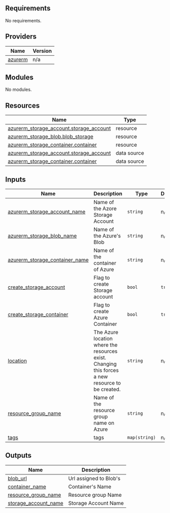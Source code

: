 <!-- BEGIN_TF_DOCS -->
## Requirements

No requirements.

## Providers

| Name | Version |
|------|---------|
| <a name="provider_azurerm"></a> [azurerm](#provider\_azurerm) | n/a |

## Modules

No modules.

## Resources

| Name | Type |
|------|------|
| [azurerm_storage_account.storage_account](https://registry.terraform.io/providers/hashicorp/azurerm/latest/docs/resources/storage_account) | resource |
| [azurerm_storage_blob.blob_storage](https://registry.terraform.io/providers/hashicorp/azurerm/latest/docs/resources/storage_blob) | resource |
| [azurerm_storage_container.container](https://registry.terraform.io/providers/hashicorp/azurerm/latest/docs/resources/storage_container) | resource |
| [azurerm_storage_account.storage_account](https://registry.terraform.io/providers/hashicorp/azurerm/latest/docs/data-sources/storage_account) | data source |
| [azurerm_storage_container.container](https://registry.terraform.io/providers/hashicorp/azurerm/latest/docs/data-sources/storage_container) | data source |

## Inputs

| Name | Description | Type | Default | Required |
|------|-------------|------|---------|:--------:|
| <a name="input_azurerm_storage_account_name"></a> [azurerm\_storage\_account\_name](#input\_azurerm\_storage\_account\_name) | Name of the Azore Storage Account | `string` | n/a | yes |
| <a name="input_azurerm_storage_blob_name"></a> [azurerm\_storage\_blob\_name](#input\_azurerm\_storage\_blob\_name) | Name of the Azure's Blob | `string` | n/a | yes |
| <a name="input_azurerm_storage_container_name"></a> [azurerm\_storage\_container\_name](#input\_azurerm\_storage\_container\_name) | Name of the container of Azure | `string` | n/a | yes |
| <a name="input_create_storage_account"></a> [create\_storage\_account](#input\_create\_storage\_account) | Flag to create Storage account | `bool` | `true` | no |
| <a name="input_create_storage_container"></a> [create\_storage\_container](#input\_create\_storage\_container) | Flag to create Azure Container | `bool` | `true` | no |
| <a name="input_location"></a> [location](#input\_location) | The Azure location where the resources exist. Changing this forces a new resource to be created. | `string` | n/a | yes |
| <a name="input_resource_group_name"></a> [resource\_group\_name](#input\_resource\_group\_name) | Name of the resource group name on Azure | `string` | n/a | yes |
| <a name="input_tags"></a> [tags](#input\_tags) | tags | `map(string)` | n/a | yes |

## Outputs

| Name | Description |
|------|-------------|
| <a name="output_blob_url"></a> [blob\_url](#output\_blob\_url) | Url assigned to Blob's |
| <a name="output_container_name"></a> [container\_name](#output\_container\_name) | Container's  Name |
| <a name="output_resource_group_name"></a> [resource\_group\_name](#output\_resource\_group\_name) | Resource group Name |
| <a name="output_storage_account_name"></a> [storage\_account\_name](#output\_storage\_account\_name) | Storage Account Name |
<!-- END_TF_DOCS -->